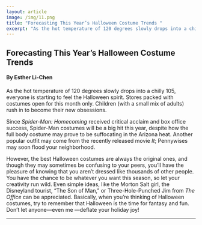 ```yaml
---
layout: article
image: /img/11.png
title: "Forecasting This Year’s Halloween Costume Trends "
excerpt: "As the hot temperature of 120 degrees slowly drops into a chilly 105, everyone is starting to feel the Halloween spirit. Stores packed with costumes open for this month only. Children (with a small mix of adults) rush in to become their new obsessions. "
---
```


<h2>Forecasting This Year’s Halloween Costume Trends </h2>
<h4>By Esther Li-Chen </h4>

As the hot temperature of 120 degrees slowly drops into a chilly 105, everyone is starting to feel the Halloween spirit. Stores packed with costumes open for this month only. Children (with a small mix of adults) rush in to become their new obsessions. 

Since <em>Spider-Man: Homecoming</em> received critical acclaim and box office success, Spider-Man costumes will be a big hit this year, despite how the full body costume may prove to be suffocating in the Arizona heat. Another popular outfit may come from the recently released movie <em>It</em>; Pennywises may soon flood your neighborhood. 

However, the best Halloween costumes are always the original ones, and though they may sometimes be confusing to your peers, you’ll have the pleasure of knowing that you aren’t dressed like thousands of other people. You have the chance to be whatever you want this season, so let your creativity run wild. Even simple ideas, like the Morton Salt girl, the Disneyland tourist, “The Son of Man,” or Three-Hole-Punched Jim from <em>The Office </em>can be appreciated. Basically, when you’re thinking of Halloween costumes, try to remember that Halloween is the time for fantasy and fun. Don’t let anyone—even me —deflate your holiday joy! 



<hr style="border-color:#7D7D7D;height:0.5px;">

